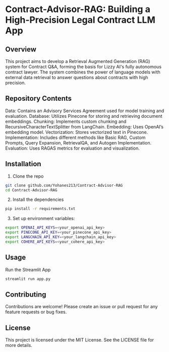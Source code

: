 # Contract-Advisor-RAG: Building a High-Precision Legal Contract LLM App

## Overview

This project aims to develop a Retrieval Augmented Generation (RAG) system for Contract Q&A, forming the basis for Lizzy AI's fully autonomous contract lawyer. The system combines the power of language models with external data retrieval to answer questions about contracts with high precision.

## Repository Contents

Data: Contains an Advisory Services Agreement used for model training and evaluation.
Database: Utilizes Pinecone for storing and retrieving document embeddings.
Chunking: Implements custom chunking and RecursiveCharacterTextSplitter from LangChain.
Embedding: Uses OpenAI’s embedding model.
Vectorization: Stores vectorized text in Pinecone.
Implementation: Includes different methods like Basic RAG, Custom Prompts, Query Expansion, RetrievalQA, and Autogen Implementation.
Evaluation: Uses RAGAS metrics for evaluation and visualization.

## Installation 
1. Clone the repo

```bash
git clone github.com/Yohanes213/Contract-Advisor-RAG
cd Contract-Advisor-RAG
```
2. Install the dependencies
   
```bash
pip install -r requirements.txt
```

3. Set up environment variables:
```bash
export OPENAI_API_KEYS=<your_openai_api_key>
export PINECONE_API_KEY=<your_pinecone_api_key>
export LANGCHAIN_API_KEY=<your_langchain_api_key>
export COHERE_API_KEYS=<your_cohere_api_key>
```

## Usage

Run the Streamlit App

``` bash
streamlit run app.py
```

## Contributing

Contributions are welcome! Please create an issue or pull request for any feature requests or bug fixes.

## License

This project is licensed under the MIT License. See the LICENSE file for more details.

